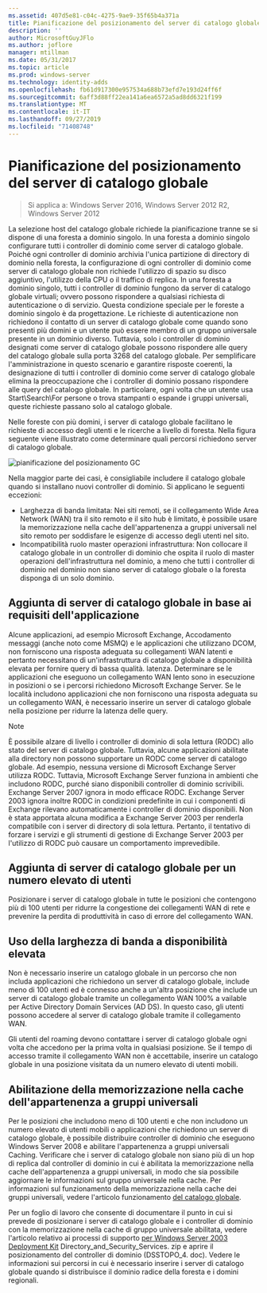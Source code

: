 ```yaml
---
ms.assetid: 407d5e81-c04c-4275-9ae9-35f65b4a371a
title: Pianificazione del posizionamento del server di catalogo globale
description: ''
author: MicrosoftGuyJFlo
ms.author: joflore
manager: mtillman
ms.date: 05/31/2017
ms.topic: article
ms.prod: windows-server
ms.technology: identity-adds
ms.openlocfilehash: fb61d917300e957534a688b73efd7e193d24ff6f
ms.sourcegitcommit: 6aff3d88ff22ea141a6ea6572a5ad8dd6321f199
ms.translationtype: MT
ms.contentlocale: it-IT
ms.lasthandoff: 09/27/2019
ms.locfileid: "71408748"
---
```

# <a name="planning-global-catalog-server-placement"></a>Pianificazione del posizionamento del server di catalogo globale

>Si applica a: Windows Server 2016, Windows Server 2012 R2, Windows Server 2012

La selezione host del catalogo globale richiede la pianificazione tranne se si dispone di una foresta a dominio singolo. In una foresta a dominio singolo configurare tutti i controller di dominio come server di catalogo globale. Poiché ogni controller di dominio archivia l'unica partizione di directory di dominio nella foresta, la configurazione di ogni controller di dominio come server di catalogo globale non richiede l'utilizzo di spazio su disco aggiuntivo, l'utilizzo della CPU o il traffico di replica. In una foresta a dominio singolo, tutti i controller di dominio fungono da server di catalogo globale virtuali; ovvero possono rispondere a qualsiasi richiesta di autenticazione o di servizio. Questa condizione speciale per le foreste a dominio singolo è da progettazione. Le richieste di autenticazione non richiedono il contatto di un server di catalogo globale come quando sono presenti più domini e un utente può essere membro di un gruppo universale presente in un dominio diverso. Tuttavia, solo i controller di dominio designati come server di catalogo globale possono rispondere alle query del catalogo globale sulla porta 3268 del catalogo globale. Per semplificare l'amministrazione in questo scenario e garantire risposte coerenti, la designazione di tutti i controller di dominio come server di catalogo globale elimina la preoccupazione che i controller di dominio possano rispondere alle query del catalogo globale. In particolare, ogni volta che un utente usa Start\Search\For persone o trova stampanti o espande i gruppi universali, queste richieste passano solo al catalogo globale.  
  
Nelle foreste con più domini, i server di catalogo globale facilitano le richieste di accesso degli utenti e le ricerche a livello di foresta. Nella figura seguente viene illustrato come determinare quali percorsi richiedono server di catalogo globale.  
  
![pianificazione del posizionamento GC](media/Planning-Global-Catalog-Server-Placement/8fc4777c-47b6-4ee7-b8ad-a04e7c5ee67f.gif)  
  
Nella maggior parte dei casi, è consigliabile includere il catalogo globale quando si installano nuovi controller di dominio. Si applicano le seguenti eccezioni:  
  
- Larghezza di banda limitata: Nei siti remoti, se il collegamento Wide Area Network (WAN) tra il sito remoto e il sito hub è limitato, è possibile usare la memorizzazione nella cache dell'appartenenza a gruppi universali nel sito remoto per soddisfare le esigenze di accesso degli utenti nel sito.  
- Incompatibilità ruolo master operazioni infrastruttura: Non collocare il catalogo globale in un controller di dominio che ospita il ruolo di master operazioni dell'infrastruttura nel dominio, a meno che tutti i controller di dominio nel dominio non siano server di catalogo globale o la foresta disponga di un solo dominio.  
  
## <a name="adding-global-catalog-servers-based-on-application-requirements"></a>Aggiunta di server di catalogo globale in base ai requisiti dell'applicazione

Alcune applicazioni, ad esempio Microsoft Exchange, Accodamento messaggi (anche noto come MSMQ) e le applicazioni che utilizzano DCOM, non forniscono una risposta adeguata su collegamenti WAN latenti e pertanto necessitano di un'infrastruttura di catalogo globale a disponibilità elevata per fornire query di bassa qualità. latenza. Determinare se le applicazioni che eseguono un collegamento WAN lento sono in esecuzione in posizioni o se i percorsi richiedono Microsoft Exchange Server. Se le località includono applicazioni che non forniscono una risposta adeguata su un collegamento WAN, è necessario inserire un server di catalogo globale nella posizione per ridurre la latenza delle query.  
  
> [!NOTE]  
> È possibile alzare di livello i controller di dominio di sola lettura (RODC) allo stato del server di catalogo globale. Tuttavia, alcune applicazioni abilitate alla directory non possono supportare un RODC come server di catalogo globale. Ad esempio, nessuna versione di Microsoft Exchange Server utilizza RODC. Tuttavia, Microsoft Exchange Server funziona in ambienti che includono RODC, purché siano disponibili controller di dominio scrivibili. Exchange Server 2007 ignora in modo efficace RODC. Exchange Server 2003 ignora inoltre RODC in condizioni predefinite in cui i componenti di Exchange rilevano automaticamente i controller di dominio disponibili. Non è stata apportata alcuna modifica a Exchange Server 2003 per renderla compatibile con i server di directory di sola lettura. Pertanto, il tentativo di forzare i servizi e gli strumenti di gestione di Exchange Server 2003 per l'utilizzo di RODC può causare un comportamento imprevedibile.  
  
## <a name="adding-global-catalog-servers-for-a-large-number-of-users"></a>Aggiunta di server di catalogo globale per un numero elevato di utenti

Posizionare i server di catalogo globale in tutte le posizioni che contengono più di 100 utenti per ridurre la congestione dei collegamenti WAN di rete e prevenire la perdita di produttività in caso di errore del collegamento WAN.  
  
## <a name="using-highly-available-bandwidth"></a>Uso della larghezza di banda a disponibilità elevata

Non è necessario inserire un catalogo globale in un percorso che non includa applicazioni che richiedono un server di catalogo globale, include meno di 100 utenti ed è connesso anche a un'altra posizione che include un server di catalogo globale tramite un collegamento WAN 100% a vailable per Active Directory Domain Services (AD DS). In questo caso, gli utenti possono accedere al server di catalogo globale tramite il collegamento WAN.  
  
Gli utenti del roaming devono contattare i server di catalogo globale ogni volta che accedono per la prima volta in qualsiasi posizione. Se il tempo di accesso tramite il collegamento WAN non è accettabile, inserire un catalogo globale in una posizione visitata da un numero elevato di utenti mobili.  
  
## <a name="enabling-universal-group-membership-caching"></a>Abilitazione della memorizzazione nella cache dell'appartenenza a gruppi universali

Per le posizioni che includono meno di 100 utenti e che non includono un numero elevato di utenti mobili o applicazioni che richiedono un server di catalogo globale, è possibile distribuire controller di dominio che eseguono Windows Server 2008 e abilitare l'appartenenza a gruppi universali Caching. Verificare che i server di catalogo globale non siano più di un hop di replica dal controller di dominio in cui è abilitata la memorizzazione nella cache dell'appartenenza a gruppi universali, in modo che sia possibile aggiornare le informazioni sul gruppo universale nella cache. Per informazioni sul funzionamento della memorizzazione nella cache dei gruppi universali, vedere l'articolo funzionamento [del catalogo globale](https://go.microsoft.com/fwlink/?LinkId=107063).  
  
Per un foglio di lavoro che consente di documentare il punto in cui si prevede di posizionare i server di catalogo globale e i controller di dominio con la memorizzazione nella cache di gruppo universale abilitata, vedere l'articolo relativo ai processi di supporto [per Windows Server 2003 Deployment Kit](https://go.microsoft.com/fwlink/?LinkID=102558) Directory_and_Security_Services. zip e aprire il posizionamento del controller di dominio (DSSTOPO_4. doc). Vedere le informazioni sui percorsi in cui è necessario inserire i server di catalogo globale quando si distribuisce il dominio radice della foresta e i domini regionali.  

